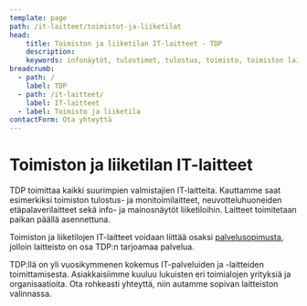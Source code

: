 ```yaml
---
template: page
path: /it-laitteet/toimistot-ja-liiketilat
head:
    title: Toimiston ja liiketilan IT-laitteet - TDP
    description: 
    keywords: infonäytöt, tulostimet, tulostus, toimisto, toimiston laitteet, neuvotteluhuoneet
breadcrumb:
  - path: /
    label: TDP
  - path: /it-laitteet/
    label: IT-laitteet
  - label: Toimisto ja liiketila
contactForm: Ota yhteyttä
---
```


# Toimiston ja liiketilan IT-laitteet

TDP toimittaa kaikki suurimpien valmistajien IT-laitteita. Kauttamme saat esimerkiksi toimiston tulostus- ja monitoimilaitteet, neuvotteluhuoneiden etäpalaverilaitteet sekä info- ja mainosnäytöt liiketiloihin. Laitteet toimitetaan paikan päällä asennettuna.

Toimiston ja liiketilojen IT-laitteet voidaan liittää osaksi <a href="/it-palvelut/palvelusopimus">palvelusopimusta</a>, jolloin laitteisto on osa TDP:n tarjoamaa palvelua.

TDP:llä on yli vuosikymmenen kokemus IT-palveluiden ja -laitteiden toimittamisesta. Asiakkaisiimme kuuluu lukuisten eri toimialojen yrityksiä ja organisaatioita. Ota rohkeasti yhteyttä, niin autamme sopivan laitteiston valinnassa. 
